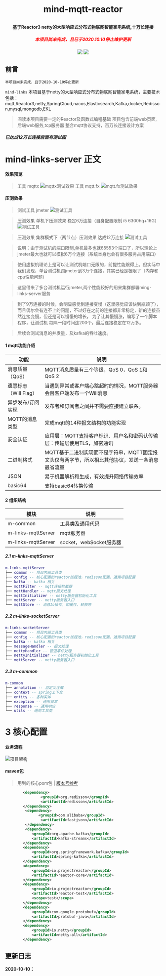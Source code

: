 <h1 align="center" style="margin: 30px 0 30px; font-weight: bold;">mind-mqtt-reactor</h1>
<h4 align="center">基于Reactor3 netty的大型响应式分布式物联网智能家电系统,十万长连接</h4>
<h5  style="color: red" align="center" >本项目尚未完成，且已于2020.10.10停止维护更新</h5>
<p align="center">
	<a href="#"><img src="https://img.shields.io/badge/license%20-MIT-green"></a>
	<a href="https://gitee.com/liangqiding/mind-links"><img src="https://img.shields.io/badge/%E7%A0%81%E4%BA%91-%E5%9B%BD%E5%86%85%E5%9C%B0%E5%9D%80-yellow"></a>
</p>




## 前言

`本项目尚未完成，且于2020-10-10停止更新`

`mind-links` 本项目基于netty的大型响应式分布式物联网智能家电系统，主要技术包括：mqtt,Reactor3,netty,SpringCloud,nacos,Elasticsearch,Kafka,docker,Redisson,mysql,mongodb,EKL

> 阅读本项目需要一定的Reactor及函数式编程基础
> 项目包含前端web页面,后端web服务,tcp服务器
> 整合mqtt协议支持，百万长连接设计方案

##### 已达成12万长连接后面有测试图

# mind-links-server 正文

#### 效果预览
> 工具 mqttx
![mqttx测试效果](https://gitee.com/liangqiding/mind-links-static/raw/master/server/mqttx.png)
> 工具 mqtt.fx
![mqtt.fx测试效果](https://gitee.com/liangqiding/mind-links-static/raw/master/server/mqttfx.png)

#### 压测效果

> 测试工具 jmeter
![测试工具](https://gitee.com/liangqiding/mind-links-static/raw/master/server/tool.png)

> 压测效果 单机下压测效果 稳定6万连接（自身配置限制 i5 6300hq+16G）
![测试工具](https://gitee.com/liangqiding/mind-links-static/raw/master/server/mqtt-test2.png)

> 压测效果 集群模式下（两节点）压测效果 达成12万连接
![测试工具](https://gitee.com/liangqiding/mind-links-static/raw/master/server/jiqun2tai.png)

>说明：由于测试机的端口限制,单机最多也就65553个端口了，所以理论上jmeter最大也就可以模拟6万个连接（系统本身也会有很多服务占用端口）

>使用虚拟机理论上是可以让测试机端口无限的，前提性能跟得上。但实际中我们发现，单台测试机跑jmeter到3万个连接，其实已经是极限了（内存和cpu性能问题）

>这里借来了多台测试机运行jmeter,两个性能较好的用来集群部署ming-links-server服务

>到了9万连接的时候，会明显感觉到连接变慢（这里感觉应该快到瓶颈了），而且偶尔会有连不上的问题，不过好在之前的连接都非常稳定，新的连接虽然连接变慢，但还是可以慢慢的增长，
>为了让其慢慢涨，编写了一个脚本程序，让测试机
>每隔一段时间连200个，最后连接稳定在12万多。

>后续会测试消息的并发量，及kafka的吞吐速度。

#### 1 mqtt功能介绍

| 功能                  | 说明                |   
|-----------------------|----------------------|
| 消息质量（QoS）        |   MQTT消息质量有三个等级，QoS 0，QoS 1和 QoS 2     |   
| 遗愿标志（Will Flag）  | 当遇到异常或客户端心跳超时的情况，MQTT服务器会替客户端发布一个Will消息   |  
| 异步发布/订阅实现      | 发布者和订阅者之间并不需要直接建立联系。    |
| MQTT的消息类型         | 完成mqtt的14种报文结构的功能实现   |
| 安全认证               | 应用层：MQTT支持客户标识、用户名和密码认传输层：传输层使用TLS，加密通讯   |
| 二进制格式            | MQTT基于二进制实现而不是字符串，MQTT固定报文头仅有两字节，所以相比其他协议，发送一条消息最省流量|
| JSON                  |易于机器解析和生成，有效提升网络传输效率   |
| basic64              |支持basic64转换传输  |


#### 2 组织结构
| 模块                  | 说明                      |   
|-----------------------|----------------------     |
| m-common              |   工具类及通用代码         |   
| m-links-mqttServer    |   mqtt服务器              |  
| m-links-mqttServer    |   socket，webSocket服务器 | 

##### 2.1 m-links-mqttServer
``` lua
m-links-mqttServer
├── common -- 项目内部工具类
├── config -- 核心配置如reactor线程池，redisson配置，通用项目配置
├── kafka -- kafka 相关
├── mqttFilter -- mqtt连接拦截器
├── mqttHandler -- mqtt报文处理
├── mqttInitializer -- netty服务器初始化工具
├── mqttServer -- netty服务器入口
└── mqttStore -- 消息Io操作，如缓存，转换等
```
##### 2.2 m-links-socketServer
``` lua
m-links-socketServer
├── common -- 项目内部工具类
├── config -- 核心配置如reactor线程池，redisson配置，通用项目配置
├── kafka -- kafka 相关
├── messageHandler -- 报文处理
├── nettyHandler -- 管道事件处理
├── nettyInitializer -- netty服务器初始化工具
└── mqttServer -- netty服务器入口
```
##### 2.3 m-common

``` lua
m-common
├── annotation -- 自定义注解
├── context -- spring上下文
├── entity -- 各种实体
├── exception -- 通用异常
├── response -- 通用响应
└── utils -- 通用工具类
```

# 3 核心配置

#### 业务流程

![项目架构](https://gitee.com/liangqiding/mind-links-static/raw/master/server/lc.png)

#### maven包
> 用到的核心pom包  | [版本号参考](./pom.xml)

```xml
        <dependency>
        		<groupId>org.redisson</groupId>
        		<artifactId>redisson</artifactId>
        </dependency>
         <dependency>
               <groupId>com.alibaba</groupId>
               	<artifactId>fastjson</artifactId>
         </dependency>
         <dependency>
            <groupId>org.apache.kafka</groupId>
            <artifactId>kafka-streams</artifactId>
        </dependency>
        <dependency>
            <groupId>org.springframework.kafka</groupId>
            <artifactId>spring-kafka</artifactId>
        </dependency>
        <dependency>
            <groupId>io.projectreactor</groupId>
            <artifactId>reactor-core</artifactId>
        </dependency>
        <dependency>
            <groupId>io.projectreactor</groupId>
            <artifactId>reactor-test</artifactId>
            <scope>test</scope>
        </dependency>
        <dependency>
            <groupId>com.google.protobuf</groupId>
            <artifactId>protobuf-java</artifactId>
        </dependency>
        <dependency>
            <groupId>io.netty</groupId>
            <artifactId>netty-all</artifactId>
        </dependency>
```

## 更新日志

**2020-10-10：** 

